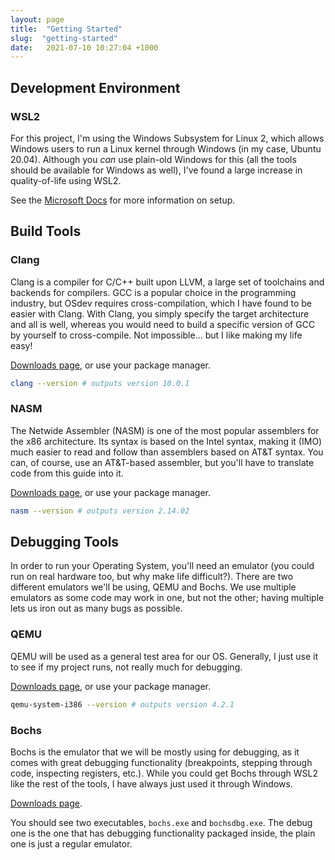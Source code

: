```yaml
---
layout: page
title:  "Getting Started"
slug:  "getting-started"
date:   2021-07-10 10:27:04 +1000
---
```


## Development Environment
### WSL2
For this project, I'm using the Windows Subsystem for Linux 2, which allows Windows users to run a Linux kernel through Windows (in my case, Ubuntu 20.04). Although you *can* use plain-old Windows for this (all the tools should be available for Windows as well), I've found a large increase in quality-of-life using WSL2.

See the [Microsoft Docs](https://docs.microsoft.com/en-us/windows/wsl/install-win10) for more information on setup.

## Build Tools
### Clang
Clang is a compiler for C/C++ built upon LLVM, a large set of toolchains and backends for compilers. GCC is a popular choice in the programming industry, but OSdev requires cross-compilation, which I have found to be easier with Clang. With Clang, you simply specify the target architecture and all is well, whereas you would need to build a specific version of GCC by yourself to cross-compile. Not impossible... but I like making my life easy!

[Downloads page](https://releases.llvm.org/download.html), or use your package manager.

```bash
clang --version # outputs version 10.0.1
```

### NASM
The Netwide Assembler (NASM) is one of the most popular assemblers for the x86 architecture. Its syntax is based on the Intel syntax, making it (IMO) much easier to read and follow than assemblers based on AT&T syntax. You can, of course, use an AT&T-based assembler, but you'll have to translate code from this guide into it.

[Downloads page](https://www.nasm.us/pub/nasm/releasebuilds/?C=M;O=D), or use your package manager.

```bash
nasm --version # outputs version 2.14.02
```

## Debugging Tools
In order to run your Operating System, you'll need an emulator (you could run on real hardware too, but why make life difficult?). There are two different emulators we'll be using, QEMU and Bochs. We use multiple emulators as some code may work in one, but not the other; having multiple lets us iron out as many bugs as possible.

### QEMU
QEMU will be used as a general test area for our OS. Generally, I just use it to see if my project runs, not really much for debugging.

[Downloads page](https://www.qemu.org/download/), or use your package manager.

```bash
qemu-system-i386 --version # outputs version 4.2.1
```

### Bochs
Bochs is the emulator that we will be mostly using for debugging, as it comes with great debugging functionality (breakpoints, stepping through code, inspecting registers, etc.). While you could get Bochs through WSL2 like the rest of the tools, I have always just used it through Windows. 

[Downloads page](https://sourceforge.net/projects/bochs/files/bochs/).

You should see two executables, `bochs.exe` and `bochsdbg.exe`. The debug one is the one that has debugging functionality packaged inside, the plain one is just a regular emulator.
